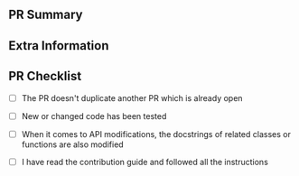 <!--
Thank you so much for your PR!❤️
非常感谢您的PR！❤️
-->

PR Summary
----------

<!--
Please provide at least 1-2 sentences describing the pull request in detail
(Why is this change required?  What problem does it solve?) and link to
relevant issues and PRs.
请提供至少 1-2 句话详细描述拉取请求（为什么需要此更改？它解决了什么问题？）
并链接到相关问题和 PR。

Also please summarize the changes in the title, and avoid non-descriptive
titles such as "Addresses issue #6666".
还请在标题中概括一下更改的内容，并避免非描述性的标题，比如 “解决问题 #6666”。
-->

Extra Information
-----------------

<!--
If there is any additional information that needs to be written, please put it
here.
如果有其它额外信息需要写，请放在这里
-->

PR Checklist
------------

<!--
Please check that your PR has completed the contents of the following
checkboxes and mark it with "[ ]" as "[X]".
请检查你的 PR 完成了以下几项复选框的内容，并将它的 “[ ]” 标记为 “[X]”。
-->

- [ ] The PR doesn't duplicate another PR which is already open
<!-- 这个 PR 没有重复已经打开的另一个 PR -->

- [ ] New or changed code has been tested
<!-- 新的或更改的代码已测试 -->

- [ ] When it comes to API modifications, the docstrings of related classes or functions are also modified
<!-- 涉及到 API 修改的，相关类或者函数的文档字符串也跟着修改了 -->

- [ ] I have read the contribution guide and followed all the instructions
<!-- 我已经阅读了贡献指南，并按照所有的指示做了 -->

<!--
We understand that PRs can sometimes be overwhelming, especially as the
reviews start coming in.  Please let us know if the reviews are unclear or
the recommended next step seems overly demanding, if you would like help in
addressing a reviewer's comments, or if you have been waiting too long to hear
back on your PR.
我们知道 PR 有时会让人感到压力很大，特别是在开始收到审查意见后。
如果你觉得审查意见不清楚，或者下一步的建议过于苛刻，或者你希望得到帮助来应对审稿人的
评论，或者你等待回复的时间太长了，请告诉我们。
-->
